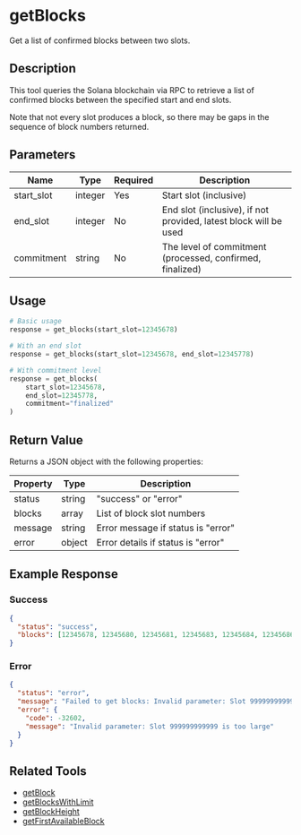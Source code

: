 # getBlocks

Get a list of confirmed blocks between two slots.

## Description

This tool queries the Solana blockchain via RPC to retrieve a list of confirmed blocks between the specified start and end slots.

Note that not every slot produces a block, so there may be gaps in the sequence of block numbers returned.

## Parameters

| Name | Type | Required | Description |
|------|------|----------|-------------|
| start_slot | integer | Yes | Start slot (inclusive) |
| end_slot | integer | No | End slot (inclusive), if not provided, latest block will be used |
| commitment | string | No | The level of commitment (processed, confirmed, finalized) |

## Usage

```python
# Basic usage
response = get_blocks(start_slot=12345678)

# With an end slot
response = get_blocks(start_slot=12345678, end_slot=12345778)

# With commitment level
response = get_blocks(
    start_slot=12345678, 
    end_slot=12345778,
    commitment="finalized"
)
```

## Return Value

Returns a JSON object with the following properties:

| Property | Type | Description |
|----------|------|-------------|
| status | string | "success" or "error" |
| blocks | array | List of block slot numbers |
| message | string | Error message if status is "error" |
| error | object | Error details if status is "error" |

## Example Response

### Success
```json
{
  "status": "success",
  "blocks": [12345678, 12345680, 12345681, 12345683, 12345684, 12345686, 12345687]
}
```

### Error
```json
{
  "status": "error",
  "message": "Failed to get blocks: Invalid parameter: Slot 999999999999 is too large",
  "error": {
    "code": -32602,
    "message": "Invalid parameter: Slot 999999999999 is too large"
  }
}
```

## Related Tools

- [getBlock](getBlock.md)
- [getBlocksWithLimit](getBlocksWithLimit.md)
- [getBlockHeight](getBlockHeight.md)
- [getFirstAvailableBlock](getFirstAvailableBlock.md) 